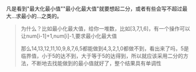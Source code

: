 凡是看到"最大化最小值""最小化最大值"就要想起二分，或者有些会写不超过最大...求最小的...之类的。

> 为什么？比如最小化最大值，给你一堆数，比如[3,7,1,6]，有一个操作可以让num[i-1]+1,num[i]-1,要求最小化最大值
>
> 那么14,13,12,11,10,9,8,7,6,5都能做到4,3,2,1,0都做不到，看出来了吗，5是临界值，小于5的达不到，大于等于5的达得到，所以就应该采用二分的方法，不断地去找能做到的最小值就好了，整个结果具有单调性


